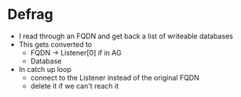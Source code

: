 Defrag
======
* I read through an FQDN and get back a list of writeable databases
* This gets converted to
    * FQDN -> Listener[0] if in AG
    * Database
* In catch up loop
    * connect to the Listener instead of the original FQDN
    * delete it if we can't reach it
